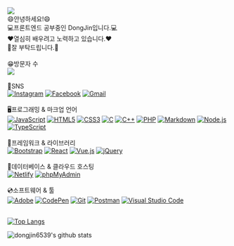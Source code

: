 <img src="https://capsule-render.vercel.app/api?type=waving&color=auto&height=300&section=header&text=Welcome&fontAlignY=40&desc=Dongjin's%20Github%20Profile&descAlign=60&fontSize=90" />
<div>😄안녕하세요!😄<br>💻프론트엔드 공부중인 DongJin입니다.💻<br>❤️열심히 배우려고 노력하고 있습니다.❤️<br>👏잘 부탁드립니다.👏</div><br>
 😁방문자 수
  <div>
    <a href="https://hits.seeyoufarm.com"><img src="https://hits.seeyoufarm.com/api/count/incr/badge.svg?url=https%3A%2F%2Fgithub.com%2Fgjbae1212%2Fhit-counter&count_bg=%2379C83D&title_bg=%23555555&icon=&icon_color=%23E7E7E7&title=hits&edge_flat=false"/></a>
  </div><br>
  📧SNS
  <div>
    <a href="#"><img alt="Instagram" src="https://img.shields.io/badge/Instagram-D0271D?style=floatc&logo=Instagram&logoColor=white"></a>
    <a href="#"><img alt="Facebook" src="https://img.shields.io/badge/Facebook-2C5BB4?logo=Facebook&logoColor=white"></a>
    <a href="#"><img alt="Gmail" src="https://img.shields.io/badge/Gmail-00ACC1?logo=Gmail&logoColor=white"></a>
  </div><br>
  🖥️프로그래밍 & 마크업 언어
  <div>
    <a href="#"><img alt="JavaScript" src="https://img.shields.io/badge/JavaScript-F7DF1E?style=floatc&logo=JavaScript&logoColor=white"></a>
    <a href="#"><img alt="HTML5" src="https://img.shields.io/badge/HTML5-E34F26?logo=HTML5&logoColor=white"></a>
    <a href="#"><img alt="CSS3" src="https://img.shields.io/badge/CSS3-1572B6?logo=CSS3&logoColor=white"></a>
    <a href="#"><img alt="C" src="https://img.shields.io/badge/C-A8B9CC?logo=C&logoColor=white"></a>
    <a href="#"><img alt="C++" src="https://custom-icon-badges.herokuapp.com/badge/C++-9C033A.svg?logo=cpp2&logoColor=white"></a>
    <a href="#"><img alt="PHP" src="https://img.shields.io/badge/PHP-777BB4?logo=PHP&logoColor=white"></a>
    <a href="#"><img alt="Markdown" src="https://img.shields.io/badge/Markdown-000?logo=Markdown&logoColor=white"></a>
    <a href="#"><img alt="Node.js" src="https://img.shields.io/badge/Node.js-339933?logo=Node.js&logoColor=white"></a>
    <a href="#"><img alt="TypeScript" src="https://img.shields.io/badge/TypeScript-3178C6?logo=TypeScript&logoColor=white"></a>
  </div><br>
  💾프레임워크 & 라이브러리
  <div>
    <a href="#"><img alt="Bootstrap" src="https://img.shields.io/badge/Bootstrap-7952B3?logo=Bootstrap&logoColor=white"></a>
    <a href="#"><img alt="React" src="https://img.shields.io/badge/React-61DAFB?logo=React&logoColor=white"></a>
    <a href="#"><img alt="Vue.js" src="https://img.shields.io/badge/Vue.js-4FC08D?logo=Vue.js&logoColor=white"></a>
    <a href="#"><img alt="jQuery" src="https://img.shields.io/badge/jQuery-0769AD?logo=jQuery&logoColor=white"></a>
  </div><br>
  📒데이터베이스 & 클라우드 호스팅
  <div>
  <a href="#"><img alt="Netlify" src="https://img.shields.io/badge/Netlify-00C7B7?logo=Netlify&logoColor=white"></a>
  <a href="#"><img alt="phpMyAdmin" src="https://img.shields.io/badge/phpMyAdmin-6C78AF?logo=phpMyAdmin&logoColor=white"></a>
  </div><br>
  💿소프트웨어 & 툴
  <div>
    <a href="#"><img alt="Adobe" src="https://img.shields.io/badge/Adobe-FF0000?logo=Adobe&logoColor=white"></a>
    <a href="#"><img alt="CodePen" src="https://img.shields.io/badge/CodePen-000?logo=CodePen&logoColor=white"></a>
    <a href="#"><img alt="Git" src="https://img.shields.io/badge/Git-F05032?logo=Git&logoColor=white"></a>
    <a href="#"><img alt="Postman" src="https://img.shields.io/badge/Postman-FF6C37?logo=Postman&logoColor=white"></a>
    <a href="#"><img alt="Visual Studio Code" src="https://img.shields.io/badge/Visual Studio Code-007ACC?logo=Visual Studio Code&logoColor=white"></a>
  </div><br>

[![Top Langs](https://github-readme-stats.vercel.app/api/top-langs/?username=dongjin6539&layout=compact)](https://github.com/dongjin6539/github-readme-stats)

![dongjin6539's github stats](https://github-readme-stats.vercel.app/api?username=dongjin6539&show_icons=true&theme=prussian)
